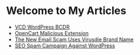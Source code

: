 # Welcome to My Articles

- [VCD WordPress BCDR](https://virusdie.com/blog/vcd-wordpress-bcdr/#disqus_thread)
- [OpenCart Malicious Extension](https://virusdie.com/blog/opencart-malicious-extension/)
- [The New Email Scam Uses Virusdie Brand Name](https://virusdie.com/blog/the-new-email-scam-uses-virusdie-brand-name/)
- [SEO Spam Campaign Against WordPress](https://virusdie.com/blog/seo-spam-campaign-against-wordpress/)
  
